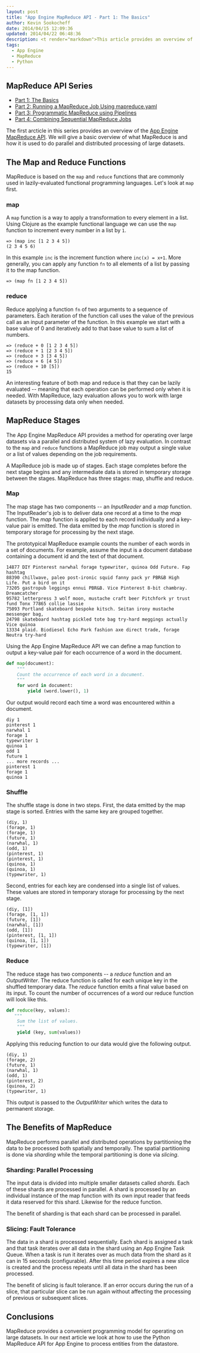 ```yaml
---
layout: post
title: "App Engine MapReduce API - Part 1: The Basics"
author: Kevin Sookocheff
date: 2014/04/15 12:09:36
updated: 2014/04/22 06:48:36
description: <t render="markdown">This article provides an overview of the [App Engine MapReduce API](https://developers.google.com/appengine/docs/python/dataprocessing/). We will give a basic overview of what MapReduce is and how it is used to do parallel and distributed processing of large datasets.</t>
tags: 
  - App Engine
  - MapReduce
  - Python
---
```


## MapReduce API Series

* [Part 1: The Basics](http://sookocheff.com/posts/2014-04-15-app-engine-mapreduce-api-part-1-the-basics/)
* [Part 2: Running a MapReduce Job Using mapreduce.yaml](http://sookocheff.com/posts/2014-04-22-app-engine-mapreduce-api-part-2-running-a-mapreduce-job-using-mapreduceyaml/)
* [Part 3: Programmatic MapReduce using Pipelines](http://sookocheff.com/posts/2014-04-30-app-engine-mapreduce-api-part-3-programmatic-mapreduce-using-pipelines/)
* [Part 4: Combining Sequential MapReduce Jobs](http://sookocheff.com/posts/2014-05-13-app-engine-mapreduce-api-part-4-combining-sequential-mapreduce-jobs.html/)

The first arcticle in this series provides an overview of the [App Engine MapReduce
API](https://developers.google.com/appengine/docs/python/dataprocessing/). We
will give a basic overview of what MapReduce is and how it is used to do
parallel and distributed processing of large datasets.

## The Map and Reduce Functions

MapReduce is based on the `map` and `reduce` functions that are commonly used in
lazily-evaluated functional programming languages. Let's look at `map` first.

### map

A `map` function is a way to apply a transformation to every element in a list.
Using Clojure as the example functional language we can use the `map` function
to increment every number in a list by `1`.

```
=> (map inc [1 2 3 4 5])
(2 3 4 5 6)
```

In this example `inc` is the increment function where `inc(x) = x+1`. More
generally, you can apply any function `fn` to all elements of a list by passing
it to the map function.

```
=> (map fn [1 2 3 4 5])
```

### reduce

Reduce applying a function `fn` of two arguments to a sequence of parameters.
Each iteration of the function call uses the value of the previous call as an
input parameter of the function. In this example we start with a base value of 0
and iteratively add to that base value to sum a list of numbers.

```
=> (reduce + 0 [1 2 3 4 5])
=> (reduce + 1 [2 3 4 5])
=> (reduce + 3 [3 4 5])
=> (reduce + 6 [4 5])
=> (reduce + 10 [5])
15
```

An interesting feature of both map and reduce is that they can be lazily
evaluated -- meaning that each operation can be performed only when it is
needed. With MapReduce, lazy evaluation allows you to work with large datasets
by processing data only when needed. 

## MapReduce Stages

The App Engine MapReduce API provides a method for operating over large datasets
via a parallel and distributed system of lazy evaluation. In contrast to the
`map` and `reduce` functions a MapReduce job may output a single value or a list
of values depending on the job requirements. 

A MapReduce job is made up of stages. Each stage completes before the next stage
begins and any intermediate data is stored in temporary storage between the
stages. MapReduce has three stages: map, shuffle and reduce.

### Map

The map stage has two components -- an *InputReader* and a *map* function. The
InputReader's job is to deliver data one record at a time to the *map* function.
The *map* function is applied to each record individually and a key-value pair
is emitted. The data emitted by the *map* function is stored in temporary
storage for processing by the next stage.

The prototypical MapReduce example counts the number of each words in a set of
documents. For example, assume the input is a document database containing a
document id and the text of that document.

```
14877 DIY Pinterest narwhal forage typewriter, quinoa Odd Future. Fap hashtag 
88390 chillwave, paleo post-ironic squid fanny pack yr PBR&B High Life. Put a bird on it
73205 gastropub leggings ennui PBR&B. Vice Pinterest 8-bit chambray. Dreamcatcher
95782 letterpress 3 wolf moon, mustache craft beer Pitchfork yr trust fund Tonx 77865 collie lassie
75093 Portland skateboard bespoke kitsch. Seitan irony mustache messenger bag,
24798 skateboard hashtag pickled tote bag try-hard meggings actually Vice quinoa
13334 plaid. Biodiesel Echo Park fashion axe direct trade, forage Neutra try-hard
```

Using the App Engine MapReduce API we can define a map function to output a
key-value pair for each occurrence of a word in the document.

```python
def map(document):
    """
	Count the occurrence of each word in a document.
    """
    for word in document:
    	yield (word.lower(), 1)
```

Our output would record each time a word was encountered within a document.

```
diy 1
pinterest 1
narwhal 1
forage 1
typewriter 1
quinoa 1
odd 1
future 1
... more records ...
pinterest 1
forage 1
quinoa 1
```

### Shuffle

The shuffle stage is done in two steps. First, the data emitted by the map stage
is sorted. Entries with the same key are grouped together. 

```
(diy, 1)
(forage, 1)
(forage, 1)
(future, 1)
(narwhal, 1)
(odd, 1)
(pinterest, 1)
(pinterest, 1)
(quinoa, 1)
(quinoa, 1)
(typewriter, 1)
```

Second, entries for each key are condensed into a single list of values. These
values are stored in temporary storage for processing by the next stage.

```
(diy, [1])
(forage, [1, 1])
(future, [1])
(narwhal, [1])
(odd, [1])
(pinterest, [1, 1])
(quinoa, [1, 1])
(typewriter, [1])
```

### Reduce

The reduce stage has two components -- a *reduce* function and an
*OutputWriter*. The reduce function is called for each unique key in the
shuffled temporary data. The *reduce* function emits a final value based on its
input. To count the number of occurrences of a word our reduce function will
look like this.

```python
def reduce(key, values):
   """
	Sum the list of values.
    """
    yield (key, sum(values))
```

Applying this reducing function to our data would give the following output.

```
(diy, 1)
(forage, 2)
(future, 1)
(narwhal, 1)
(odd, 1)
(pinterest, 2)
(quinoa, 2)
(typewriter, 1)
```

This output is passed to the *OutputWriter* which writes the data to permanent storage.

## The Benefits of MapReduce

MapReduce performs parallel and distributed operations by partitioning the data
to be processed both spatially and temporally. The spatial partitioning is done
via *sharding* while the temporal partitioning is done via *slicing*.

### Sharding: Parallel Processing

The input data is divided into multiple smaller datasets called *shards*. Each
of these shards are processed in parallel. A shard is processed by an individual
instance of the map function with its own input reader that feeds it data
reserved for this shard. Likewise for the reduce function.

The benefit of sharding is that each shard can be processed in parallel.

### Slicing: Fault Tolerance

The data in a shard is processed sequentially. Each shard is assigned a task and
that task iterates over all data in the shard using an App Engine Task Queue.
When a task is run it iterates over as much data from the shard as it can in 15
seconds (configurable). After this time period expires a new slice is created
and the process repeats until all data in the shard has been processed.

The benefit of slicing is fault tolerance. If an error occurs during the run of
a slice, that particular slice can be run again without affecting the processing
of previous or subsequent slices.

## Conclusions

MapReduce provides a convenient programming model for operating on large
datasets. In our next article we look at how to use the Python MapReduce API for
App Engine to process entities from the datastore.
